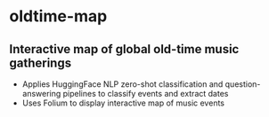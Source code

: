 # oldtime-map

## Interactive map of global old-time music gatherings
- Applies HuggingFace NLP zero-shot classification and question-answering pipelines to classify events and extract dates
- Uses Folium to display interactive map of music events